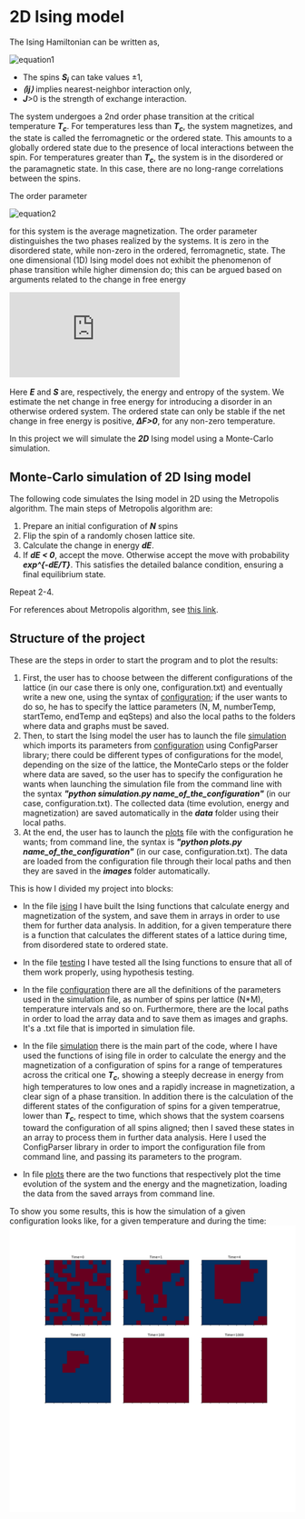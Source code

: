 # 2D Ising model

The Ising Hamiltonian can be written as, 

![equation1](https://latex.codecogs.com/gif.latex?H&space;=&space;-J\sum_{\left&space;\langle&space;ij&space;\right&space;\rangle}S_{i}S_{j})
- The spins ***S<sub>i*** can take values ±1,  
- ***⟨ij⟩*** implies nearest-neighbor interaction only,  
- ***J***>0 is the strength of exchange interaction.  

The system undergoes a 2nd order phase transition at the critical temperature ***T<sub>c***. For temperatures less than ***T<sub>c***, the system magnetizes, and the state is called the ferromagnetic or the ordered state. This amounts to a globally ordered state due to the presence of local interactions between the spin. For temperatures greater than ***T<sub>c***, the system is in the disordered or the paramagnetic state. In this case, there are no long-range correlations between the spins.  

The order parameter 

![equation2](https://latex.codecogs.com/gif.latex?m&space;=&space;\frac{\left&space;\langle&space;S&space;\right&space;\rangle}{N}) 

for this system is the average magnetization. The order parameter distinguishes the two phases realized by the systems. It is zero in the disordered state, while non-zero in the ordered, ferromagnetic, state.
The one dimensional (1D) Ising model does not exhibit the phenomenon of phase transition while higher dimension do; this can be argued based on arguments related to the change in free energy 

![equation3](https://latex.codecogs.com/gif.latex?F&space;=&space;E&space;-&space;TS)

 Here ***E*** and ***S*** are, respectively, the energy and entropy of the system. We estimate the net change in free energy for introducing a disorder in an otherwise ordered system. The ordered state can only be stable if the net change in free energy is positive, ***ΔF>0***, for any non-zero temperature.

In this project we will simulate the ***2D*** Ising model using a Monte-Carlo simulation.

## Monte-Carlo simulation of 2D Ising model

The following code simulates the Ising model in 2D using the Metropolis algorithm. The main steps of Metropolis algorithm are:

1. Prepare an initial configuration of ***N*** spins  
2. Flip the spin of a randomly chosen lattice site.  
3. Calculate the change in energy ***dE***.  
4. If ***dE < 0***, accept the move. Otherwise accept the move with probability ***exp^{-dE/T}***. This satisfies the detailed balance condition, ensuring a final equilibrium state.  

Repeat 2-4. 

For references about Metropolis algorithm, see [this link](https://www.asc.ohio-state.edu/braaten.1/statphys/Ising_MatLab.pdf).

## Structure of the project
These are the steps in order to start the program and to plot the results:
1) First, the user has to choose between the different configurations of the lattice (in our case there is only one, configuration.txt) and eventually write a new one, using the syntax of [configuration](https://github.com/JonathanFrassineti/Software-Project/blob/master/configuration.txt); if the user wants to do so,
he has to specify the lattice parameters (N, M, numberTemp, startTemo, endTemp and eqSteps) and also the local paths to the folders where data and graphs must be saved.
2) Then, to start the Ising model the user has to launch the file [simulation](https://github.com/JonathanFrassineti/Software-Project/blob/master/simulation.py) which imports its parameters from [configuration](https://github.com/JonathanFrassineti/Software-Project/blob/master/configuration.txt) using ConfigParser library; there could be different types of configurations for the model, depending on the size of the lattice, the MonteCarlo steps or the folder where data are saved, so the user has to specify the configuration he wants when launching the simulation file from the command line with the syntax ***"python simulation.py name_of_the_configuration"*** (in our case, configuration.txt).
The collected data (time evolution, energy and magnetization) are saved automatically in the ***data*** folder using their local paths.
3) At the end, the user has to launch the [plots](https://github.com/JonathanFrassineti/Software-Project/blob/master/plots.py) file with the configuration he wants; from command line, the syntax is  ***"python plots.py name_of_the_configuration"*** (in our case, configuration.txt). 
The data are loaded from the configuration file through their local paths and then they are saved in the ***images*** folder automatically.

This is how I divided my project into blocks:

- In the file [ising](https://github.com/JonathanFrassineti/Software-Project/blob/master/ising.py) I have built the Ising functions that calculate energy and magnetization of the system, and save them in arrays in order to use them for further data analysis. In addition, for a given temperature there is a function that calculates the different states of a lattice during time, from disordered state to ordered state.  

- In the file [testing](https://github.com/JonathanFrassineti/Software-Project/blob/master/testing.py) I have tested all the Ising functions to ensure that all of them work properly, using hypothesis testing.

- In the file [configuration](https://github.com/JonathanFrassineti/Software-Project/blob/master/configuration.txt) there are all the definitions of the parameters used in the simulation file, as number of spins per lattice (N*M), temperature intervals and so on. Furthermore, there are the local paths in order to load the array data and to save them as images and graphs. It's a .txt file that is imported in simulation file.

- In the file [simulation](https://github.com/JonathanFrassineti/Software-Project/blob/master/simulation.py) there is the main part of the code, where I have used the functions of ising file in order to calculate the energy and the magnetization of a configuration of spins for a range of temperatures across the critical one ***T<sub>c***, showing a steeply decrease in energy from high temperatures to low ones and a rapidly increase in magnetization, a clear sign of a phase transition. In addition there is the calculation of the different states of the configuration of spins for a given temperatrue, lower than ***T<sub>c***, respect to time, which shows that the system coarsens toward the configuration of all spins aligned; then I saved these states in an array to process them in further data analysis.
Here I used the ConfigParser library in order to import the configuration file from command line, and passing its parameters to the program.

- In file [plots](https://github.com/JonathanFrassineti/Software-Project/blob/master/plots.py) there are the two functions that respectively plot the time evolution of the system and the energy and the magnetization, loading the data from the saved arrays from command line.

To show you some results, this is how the simulation of a given configuration looks like, for a given temperature and during the time: ![config](./images/timeEvolution.png)

